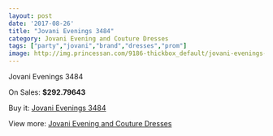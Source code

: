 ```yaml
---
layout: post
date: '2017-08-26'
title: "Jovani Evenings 3484"
category: Jovani Evening and Couture Dresses
tags: ["party","jovani","brand","dresses","prom"]
image: http://img.princessan.com/9186-thickbox_default/jovani-evenings-3484.jpg
---
```

Jovani Evenings 3484

On Sales: **$292.79643**
<a href="https://www.princessan.com/en/jovani-evening-and-couture-dresses/4027-jovani-evenings-3484.html"><amp-img layout="responsive" width="600" height="600" src="//img.princessan.com/9186-thickbox_default/jovani-evenings-3484.jpg" alt="Jovani Evenings 3484 0" /></a>
<a href="https://www.princessan.com/en/jovani-evening-and-couture-dresses/4027-jovani-evenings-3484.html"><amp-img layout="responsive" width="600" height="600" src="//img.princessan.com/9188-thickbox_default/jovani-evenings-3484.jpg" alt="Jovani Evenings 3484 1" /></a>
<a href="https://www.princessan.com/en/jovani-evening-and-couture-dresses/4027-jovani-evenings-3484.html"><amp-img layout="responsive" width="600" height="600" src="//img.princessan.com/9187-thickbox_default/jovani-evenings-3484.jpg" alt="Jovani Evenings 3484 2" /></a>

Buy it: [Jovani Evenings 3484](https://www.princessan.com/en/jovani-evening-and-couture-dresses/4027-jovani-evenings-3484.html "Jovani Evenings 3484")

View more: [Jovani Evening and Couture Dresses](https://www.princessan.com/en/27-jovani-evening-and-couture-dresses "Jovani Evening and Couture Dresses")
